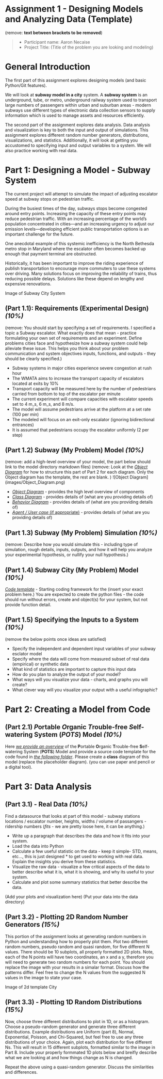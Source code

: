 # Assignment 1 - Designing Models and Analyzing Data (Template)
(remove: **text between brackets to be removed**)

> * Participant name: Aaron Necaise  
> * Project Title: (Title of the problem you are looking and modeling)  

# General Introduction
The first part of this assignment explores designing models (and basic Python/Git features).

We will look at **subway model in a city** system. A **subway system** is an underground, tube, or metro, underground railway system used to transport large numbers of passengers within urban and suburban areas - modern subways use different types of electronic data collection sensors to supply information which is used to manage assets and resources efficiently.

The second part of the assignment explores data analysis. Data analysis and visualization is key to both the input and output of simulations. This assignment explores different random number generators, distributions, visualizations, and statistics. Additionally, it will look at getting you accustomed to specifying input and output variables to a system. We will also practice working with real data.

# Part 1: Designing a Model - Subway System
The current project will attempt to simulate the impact of adjusting escalator speed at subway stops on pedestrian traffic.

During the busiest times of the day, subways stops become congested around entry points. Increasing the capacity of these entry points may reduce pedestrian traffic.  With an increasing percentage of the world’s population concentrated in cities—and an increasing urgency to adjust our emission levels—developing efficient public transportation options is an important challenge for the future.  

One anecdotal example of this systemic inefficiency is  the North Bethesda metro stop in Maryland where the escalator often becomes backed up enough that payment terminal are obstructed. 

Historically, it has been important to improve the riding experience of publish transportation to encourage more commuters to use these systems over driving. Many solutions focus on improving the reliability of trains, thus reducing possible delays. Solutions like these depend on lengthy and expensive renovations. 

Image of Subway City System

## (Part 1.1): Requirements (Experimental Design) *(10%)*
(remove: You should start by specifying a set of requirements. I specified a topic a Subway escalator. What exactly does that mean - practice formulating your own set of requirements and an experiment. Define problems cities face and hypothesize how a subway system could help alleviate these issue. This helps you think about your problem communication and system objectives inputs, functions, and outputs - they should be clearly specified.)

* Subway systems in major cities experience severe congestion at rush hour
* The WMATA aims to increase the transport capacity of escalators located at exits by 10%
* Transport capacity will be measured here by the number of pedestrians carried from bottom to top of the escalator per minute
* The current experiment will compare capacities with escalator speeds set to 4 m_s, 6 m_s, and 8 m/s. 
* The model will assume pedestrians arrive at the platform at a set rate (100 per min) 
* The modeled will focus on an exit-only escalator (ignoring bidirectional entrances)
* It is assumed that pedestrians occupy the escalator uniformly (2 per step)

## (Part 1.2) Subway (My Problem) Model *(10%)*
(remove: add a high-level overview of your model, the part below should link to the model directory markdown files)
(remove: Look at the [*Object Diagram*](model/object_diagram.md) for how to structure this part of Part 2 for each diagram. Only the Object diagram has the template, the rest are blank. )
![Object Diagram] (images/Object_Diagram.png)
* [*Object Diagram*](model/object_diagram.md) - provides the high level overview of components
* [*Class Diagram*](model/class_diagram.md) - provides details of (what are you providing details of)
* [*Behavior Diagram*](model/behavior_diagram.md) - provides details of (what are you providing details of)
* [*Agent / User case* (if appropriate)](model/agent_usecase_diagram.md) - provides details of (what are you providing details of)

## (Part 1.3) Subway (My Problem) Simulation *(10%)*
(remove: Describe how you would simulate this - including type of simulation, rough details, inputs, outputs, and how it will help you analyze your experimental hypothesis, or nullify your null hypothesis.)

## (Part 1.4) Subway City (My Problem) Model *(10%)*
[*Code template*](code/README.md) - Starting coding framework for the (insert your exact problem here.)
You are expected to create the python files - the code should run without errors, create and object(s) for your system, but not provide function detail.

## (Part 1.5) Specifying the Inputs to a System *(10%)*
(remove the below points once ideas are satisfied)
* Specify the independent and dependent input variables of your subway esclator model
* Specify where the data will come from measured subset of real data (empirical) or synthetic data
* What kind of statistics are important to capture this input data
* How do you plan to analyze the output of your model?
* What ways will you visualize your data - charts, and graphs you will create?
* What clever way will you visualize your output with a useful infographic?

# Part 2: Creating a Model from Code

## (Part 2.1) *P*ortable *O*rganic *T*rouble-free *S*elf-watering System (*POTS*) Model *(10%)*
Here [*we provide an overview*](code/POTS_system/README.md) of the **P**ortable **O**rganic **T**rouble-free **S**elf-watering System (**POTS**) Model and provide a source code template for the code found in  [*the following folder*](code/POTS_system/). Please create a **class** diagram of this model (replace the placeholder diagram). (you can use paper and pencil or a digital tool).

# Part 3: Data Analysis

## (Part 3.1) - Real Data *(10%)*
Find a datasource that looks at part of this model - subway stations locations / escalator number, heights, widths / volume of passangers - ridership numbers   (_fits_ - we are pretty loose here, it can be anything.)

* Write up a paragraph that describes the data and how it fits into your system.
* Load the data into Python
* Calculate a few useful statistic on the data - keep it simple- STD, means, etc..., this is just designed * to get used to working with real data. Explain the insights you derive from these statistics.
* Visualize the raw data - visualize a few critical aspects of the data to better describe what it is, what it is showing, and why its useful to your system.
* Calculate and plot some summary statistics that better describe the data.

(Add your plots and visualization here)
(Put your data into the data directory)

## (Part 3.2) -  Plotting 2D Random Number Generators *(15%)*
This portion of the assignment looks at generating random numbers in Python and understanding how to properly plot them. Plot two different random numbers, pseudo random and quasi random, for five different N values. There should be 10 subplots, all properly formatted 2D plots. Note, each of the N points will have two coordinates, an x and a y, therefore you will need to generate two random numbers for each point. You should replace the image with your results in a simalar format. Discuss how the patterns differ. Feel free to change the N values from the suggested N values in the image to state your case.

Image of 2d template City

## (Part 3.3) -  Plotting 1D Random Distributions *(15%)*
Now, choose three different distributions to plot in 1D, or as a histogram. Choose a pseudo-random generator and generate three different distributions. Example distributions are Uniform (part 8), Normal, Exponential, Poisson, and Chi-Squared, but feel free to use any three distributions of your choice. Again, plot each distribution for five different Ns. This will result in 15 different subplots, formatted similar to the image in Part 8. Include your properly formmated 1D plots below and breifly describe what we are looking at and how things change as N is changed.

Repeat the above using a quasi-random generator. Discuss the similarities and differences.